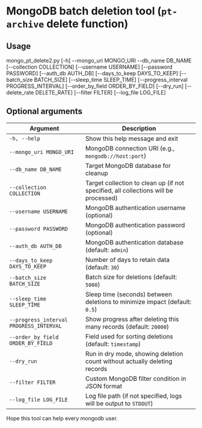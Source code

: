 # MongoDB batch deletion tool (`pt-archive` delete function)

## Usage
mongo_pt_delete2.py [-h] --mongo_uri MONGO_URI --db_name DB_NAME [--collection COLLECTION] [--username USERNAME] [--password PASSWORD] [--auth_db AUTH_DB] [--days_to_keep DAYS_TO_KEEP] [--batch_size BATCH_SIZE] [--sleep_time SLEEP_TIME] [--progress_interval PROGRESS_INTERVAL] [--order_by_field ORDER_BY_FIELD] [--dry_run] [--delete_rate DELETE_RATE] [--filter FILTER] [--log_file LOG_FILE]

## Optional arguments

| Argument | Description |
|----------|------------|
| `-h, --help` | Show this help message and exit |
| `--mongo_uri MONGO_URI` | MongoDB connection URI (e.g., `mongodb://host:port`) |
| `--db_name DB_NAME` | Target MongoDB database for cleanup |
| `--collection COLLECTION` | Target collection to clean up (if not specified, all collections will be processed) |
| `--username USERNAME` | MongoDB authentication username (optional) |
| `--password PASSWORD` | MongoDB authentication password (optional) |
| `--auth_db AUTH_DB` | MongoDB authentication database (default: `admin`) |
| `--days_to_keep DAYS_TO_KEEP` | Number of days to retain data (default: `30`) |
| `--batch_size BATCH_SIZE` | Batch size for deletions (default: `5000`) |
| `--sleep_time SLEEP_TIME` | Sleep time (seconds) between deletions to minimize impact (default: `0.5`) |
| `--progress_interval PROGRESS_INTERVAL` | Show progress after deleting this many records (default: `20000`) |
| `--order_by_field ORDER_BY_FIELD` | Field used for sorting deletions (default: `timestamp`) |
| `--dry_run` | Run in dry mode, showing deletion count without actually deleting records |
| `--filter FILTER` | Custom MongoDB filter condition in JSON format |
| `--log_file LOG_FILE` | Log file path (if not specified, logs will be output to `STDOUT`) |


Hope this tool can help every mongodb user.
